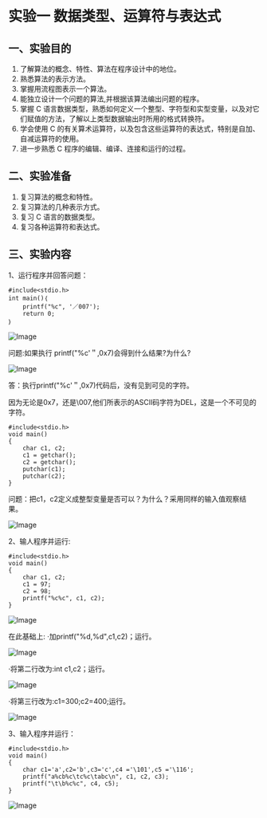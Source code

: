 # 实验一 数据类型、运算符与表达式

## 一、实验目的

1. 了解算法的概念、特性、算法在程序设计中的地位。
2. 熟悉算法的表示方法。
3. 掌握用流程图表示一个算法。
4. 能独立设计一个问题的算法,并根据该算法编出问题的程序。
5. 掌握 C 语言数据类型，熟悉如何定义一个整型、字符型和实型变量，以及对它们赋值的方法，了解以上类型数据输出时所用的格式转换符。
6. 学会使用 C 的有关算术运算符，以及包含这些运算符的表达式，特别是自加、自减运算符的使用。
7. 进一步熟悉 C 程序的编辑、编译、连接和运行的过程。

## 二、实验准备

1. 复习算法的概念和特性。
2. 复习算法的几种表示方式。
3. 复习 C 语言的数据类型。
4. 复习各种运算符和表达式。

## 三、实验内容

1、运行程序并回答问题：

```
#include<stdio.h>
int main()｛
    printf("%c", '／007');
    return 0;
｝
```
![Image](image/实验一图1.png)


问题:如果执行 printf("%c'＂,0x7)会得到什么结果?为什么?

![Image](image/实验一图2.png)

答：执行printf("%c'＂,0x7)代码后，没有见到可见的字符。

因为无论是0x7，还是\007,他们所表示的ASCII码字符为DEL，这是一个不可见的字符。

```
#include<stdio.h>  
void main()
{
	char c1, c2;
	c1 = getchar();
	c2 = getchar();
	putchar(c1);
	putchar(c2);
}
```

问题：把c1，c2定义成整型变量是否可以？为什么？采用同样的输入值观察结果。

![Image](image/实验一图3.png)

2、输人程序并运行:

```
#include<stdio.h>  
void main()
{
	char c1, c2;
	c1 = 97;
	c2 = 98;
	printf("%c%c", c1, c2);
}
```

![Image](image/实验一图4.png)

在此基础上: 
·加printf("%d,%d",c1,c2)；运行。

![Image](image/实验一图5.png)

·将第二行改为:int c1,c2；运行。

![Image](image/实验一图6.png)

·将第三行改为:c1=300;c2=400;运行。

![Image](image/实验一图7.png)

3、输入程序并运行：

```
#include<stdio.h>  
void main()
{
	char c1='a',c2='b',c3='c',c4 ='\101',c5 ='\116';
	printf("a%cb%c\tc%c\tabc\n", c1, c2, c3);
	printf("\t\b%c%c", c4, c5);
}
```

![Image](image/实验一图8.png)
